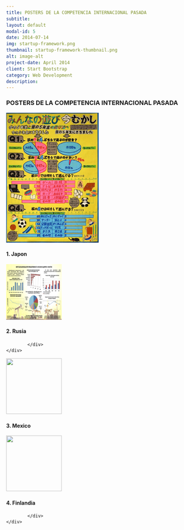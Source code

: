 ```yaml
---
title: POSTERS DE LA COMPETENCIA INTERNACIONAL PASADA
subtitle: 
layout: default
modal-id: 5
date: 2014-07-14
img: startup-framework.png
thumbnail: startup-framework-thumbnail.png
alt: image-alt
project-date: April 2014
client: Start Bootstrap
category: Web Development
description: 
---
```

### POSTERS DE LA COMPETENCIA INTERNACIONAL PASADA
<div class="container">
 <div class="row text-center">
                <div class="col-md-6">
                    <img class="img-rounded img-responsibe" src="img/poster/japon.jpg" alt="" width="250" height="350">
                    <h4 class="service-heading">1. Japon</h4>
                </div>
                <div class="col-md-6">
                    <img class="img-rounded img-responsibe" src="img/poster/rusia.jpg" alt="" width="150" height="150">
                    <h4 class="service-heading">2. Rusia</h4>
                </div>
               
            </div>
	</div>		
			
<div class="container">
 <div class="row text-center">
                <div class="col-md-6">
                    <img class="img-rounded img-responsibe" src="img/poster/mexico.jpg" alt="" width="150" height="150">
                    <h4 class="service-heading">3. Mexico</h4>
                </div>
                <div class="col-md-6">
                    <img class="img-rounded img-responsibe" src="img/poster/finland.jpg" alt="" width="150" height="150">
                     <h4 class="service-heading">4. Finlandia</h4>
                </div>
               
            </div>
	</div>					
			
